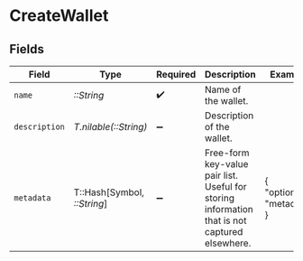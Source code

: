 # CreateWallet


## Fields

| Field                                                                                         | Type                                                                                          | Required                                                                                      | Description                                                                                   | Example                                                                                       |
| --------------------------------------------------------------------------------------------- | --------------------------------------------------------------------------------------------- | --------------------------------------------------------------------------------------------- | --------------------------------------------------------------------------------------------- | --------------------------------------------------------------------------------------------- |
| `name`                                                                                        | *::String*                                                                                    | :heavy_check_mark:                                                                            | Name of the wallet.                                                                           |                                                                                               |
| `description`                                                                                 | *T.nilable(::String)*                                                                         | :heavy_minus_sign:                                                                            | Description of the wallet.                                                                    |                                                                                               |
| `metadata`                                                                                    | T::Hash[Symbol, *::String*]                                                                   | :heavy_minus_sign:                                                                            | Free-form key-value pair list. Useful for storing information that is not captured elsewhere. | {<br/>"optional": "metadata"<br/>}                                                            |